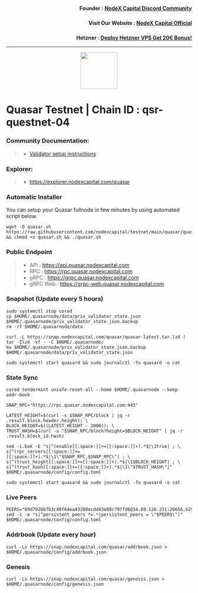 <h3><p style="font-size:14px" align="right">Founder :
<a href="https://discord.gg/nodexcapital" target="_blank">NodeX Capital Discord Community</a></p></h3>
<h3><p style="font-size:14px" align="right">Visit Our Website :
<a href="https://discord.gg/nodexcapital" target="_blank">NodeX Capital Official</a></p></h3>
<h3><p style="font-size:14px" align="right">Hetzner :
<a href="https://hetzner.cloud/?ref=bMTVi7dcwSgA" target="_blank">Deploy Hetzner VPS Get 20€ Bonus!</a></h3>
<hr>

<p align="center">
  <img height="100" height="auto" src="https://raw.githubusercontent.com/kj89/testnet_manuals/main/pingpub/logos/quasar.png">
</p>

# Quasar Testnet | Chain ID : qsr-questnet-04

### Community Documentation:
>- [Validator setup instructions](https://services.kjnodes.com/home/testnet/quasar/installation)

### Explorer:
>-  https://explorer.nodexcapital.com/quasar

### Automatic Installer
You can setup your Quasar fullnode in few minutes by using automated script below.
```
wget -O quasar.sh https://raw.githubusercontent.com/nodexcapital/testnet/main/quasar/quasar.sh && chmod +x quasar.sh && ./quasar.sh
```
### Public Endpoint

>- API : https://api.quasar.nodexcapital.com
>- RPC : https://rpc.quasar.nodexcapital.com
>- gRPC : https://grpc.quasar.nodexcapital.com
>- gRPC Web : https://grpc-web.quasar.nodexcapital.com

### Snapshot (Update every 5 hours)
```
sudo systemctl stop cored
cp $HOME/.quasarnode/data/priv_validator_state.json $HOME/.quasarnode/priv_validator_state.json.backup
rm -rf $HOME/.quasarnode/data

curl -L https://snap.nodexcapital.com/quasar/quasar-latest.tar.lz4 | tar -Ilz4 -xf - -C $HOME/.quasarnode/
mv $HOME/.quasarnode/priv_validator_state.json.backup $HOME/.quasarnode/data/priv_validator_state.json

sudo systemctl start quasard && sudo journalctl -fu quasard -o cat
```

### State Sync
```
cored tendermint unsafe-reset-all --home $HOME/.quasarnode --keep-addr-book

SNAP_RPC="https://rpc.quasar.nodexcapital.com:443"

LATEST_HEIGHT=$(curl -s $SNAP_RPC/block | jq -r .result.block.header.height); \
BLOCK_HEIGHT=$((LATEST_HEIGHT - 2000)); \
TRUST_HASH=$(curl -s "$SNAP_RPC/block?height=$BLOCK_HEIGHT" | jq -r .result.block_id.hash)

sed -i.bak -E "s|^(enable[[:space:]]+=[[:space:]]+).*$|\1true| ; \
s|^(rpc_servers[[:space:]]+=[[:space:]]+).*$|\1\"$SNAP_RPC,$SNAP_RPC\"| ; \
s|^(trust_height[[:space:]]+=[[:space:]]+).*$|\1$BLOCK_HEIGHT| ; \
s|^(trust_hash[[:space:]]+=[[:space:]]+).*$|\1\"$TRUST_HASH\"|" $HOME/.quasarnode/config/config.toml

sudo systemctl start quasard && sudo journalctl -fu quasard -o cat
```

### Live Peers
```
PEERS="69d7028b7b3c40f64ea43208ecdd43e88c797fd6@34.69.126.231:26656,b2978432c0126f28a6be7d62892f8ded1e48d227@34.70.241.13:26656,7c0d4ce5ad561c3453e2e837d85c9745b76f7972@35.238.77.191:26656,0aa5fa2507ada8a555d156920c0b09f0d633b0f9@34.173.227.148:26656,4b8d541efbb343effa1b5079de0b17d2566ac0fd@34.172.70.24:26656,27450dc5adcebc84ccd831b42fcd73cb69970881@35.239.146.40:26656,5add70ec357311d07d10a730b4ec25107399e83c@5.196.7.58:26656,1a3a573c53a4b90ab04eb47d160f4d3d6aa58000@35.233.117.165:26656,abbeb588ad88176a8d7592cd8706ebbf7ef20cfe@185.241.151.197:26656,39a34cd4f1e908a88a726b2444c6a407f67e4229@158.160.59.199:26656,051a07f1018cfdd6c24bebb3094179a6ceda2482@138.201.123.234:26656,cc6d4220633104885b89e2e0545e04b8162d69b5@75.119.134.20:26656"
sed -i -e "s|^persistent_peers *=.*|persistent_peers = \"$PEERS\"|" $HOME/.quasarnode/config/config.toml
```
### Addrbook (Update every hour)
```
curl -Ls https://snap.nodexcapital.com/quasar/addrbook.json > $HOME/.quasarnode/config/addrbook.json
```
### Genesis
```
curl -Ls https://snap.nodexcapital.com/quasar/genesis.json > $HOME/.quasarnode/config/genesis.json
```
